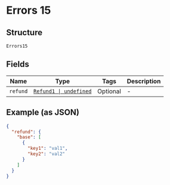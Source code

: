 
# Errors 15

## Structure

`Errors15`

## Fields

| Name | Type | Tags | Description |
|  --- | --- | --- | --- |
| `refund` | [`Refund1 \| undefined`](../../doc/models/refund-1.md) | Optional | - |

## Example (as JSON)

```json
{
  "refund": {
    "base": [
      {
        "key1": "val1",
        "key2": "val2"
      }
    ]
  }
}
```

